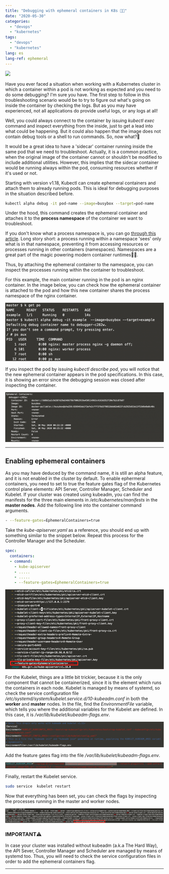```yaml
---
title: "Debugging with ephemeral containers in K8s 🔲🔳"
date: "2020-05-30"
categories: 
  - "devops"
  - "kubernetes"
tags: 
  - "devops"
  - "kubernetes"
lang: es
lang-ref: ephemeral
---
```


![](/assets/img/imported/excelentes-utilidades-para-los-containers.jpg)

Have you ever faced a situation when working with a Kubernetes cluster in which a container within a pod is not working as expected and you need to do some debugging? I'm sure you have. The first step to follow in this troubleshooting scenario would be to try to figure out what's going on inside the container by checking the logs. But as you may have experienced, not all applications do provide useful logs, or any logs at all!

Well, you could always connect to the container by issuing _kubectl exec_ command and inspect everything from the inside, just to get a lead into what could be happening. But it could also happen that the image does not contain debug tools or a shell to run commands. So, now what?🤔 

It would be a great idea to have a 'sidecar' container running inside the same pod that we need to troubleshoot. Actually, it is a common practice, when the original image of the container cannot or shouldn't be modified to include additional utilities. However, this implies that the sidecar container would be running always within the pod, consuming resources whether if it's used or not.

Starting with version v1.18, Kubectl can create ephemeral containers and attach them to already running pods. This is ideal for debugging purposes in the situation described before.

```bash
kubectl alpha debug -it pod-name --image=busybox --target=pod-name
```

Under the hood, this command creates the ephemeral container and attaches it to the **process namespace** of the container we want to troubleshoot.

If you don't know what a process namespace is, you can go [through this article](https://medium.com/@teddyking/linux-namespaces-850489d3ccf). Long story short: a process running within a namespace 'sees' only what is in that namespace, preventing it from accessing resources or processes running in other containers (namespaces). Namespaces are a great part of the magic powering modern container runtimes🧙‍♂️.

Thus, by attaching the ephemeral container to the namespace, you can inspect the processes running within the container to troubleshoot.

For this example, the main container running in the pod is an nginx container. In the image below, you can check how the ephemeral container is attached to the pod and how this new container shares the process namespace of the nginx container.

![](/assets/img/imported/Screen-Shot-2020-05-30-at-2.22.39-AM-1024x376.png)

If you inspect the pod by issuing _kubectl describe pod_, you will notice that the new ephemeral container appears in the pod specifications. In this case, it is showing an error since the debugging session was closed after inspecting the container.

![](/assets/img/imported/Screen-Shot-2020-05-30-at-2.26.26-AM-1024x321.png)

* * *

## Enabling ephemeral containers

As you may have deduced by the command name, it is still an alpha feature, and it is not enabled in the cluster by default. To enable ephermeral containers, you need to set to true the feature gates flag of the Kubernetes control plane elements: API Server, Controller Manager, Scheduler and Kubelet. If your cluster was created using kubeadm, you can find the manifests for the three main elements in _/etc/kubernetes/manifests_ in the **master nodes**. Add the following line into the container command arguments.

```bash
- --feature-gates=EphemeralContainers=true
```

Take the _kube-apiserver.yaml_ as a reference, you should end up with something similar to the snippet below. Repeat this process for the Controller Manager and the Scheduler.

```yaml
spec:
  containers:
  - command:
    - kube-apiserver
    - .....
    - .....
    - --feature-gates=EphemeralContainers=true
```

![](/assets/img/imported/Screen-Shot-2020-05-29-at-9.26.21-AM-1.png)

For the Kubelet, things are a little bit trickier, because it is the only component that cannot be containerized, since it is the element which runs the containers in each node. Kubelet is managed by means of systemd, so check the service configuration file _/etc/systemd/system/kubelet.service.d/10-kubeadm.conf_ in both the **worker** and **master** nodes. In the file, find the _EnvironmentFile_ variable, which tells you where the additional variables for the Kubelet are defined. In this case, it is _/var/lib/kubelet/kubeadm-flags.env_.

![](/assets/img/imported/Screen-Shot-2020-05-30-at-2.13.54-AM-1024x164.png)

Add the feature gates flag into the file _/var/lib/kubelet/kubeadm-flags.env_.

![](/assets/img/imported/Screen-Shot-2020-05-30-at-2.16.48-AM-1024x38.png)

Finally, restart the Kubelet service.

```bash
sudo service  kubelet restart
```

Now that everything has been set, you can check the flags by inspecting the processes running in the master and worker nodes.

![](/assets/img/imported/Screen-Shot-2020-05-29-at-9.27.38-AM-1024x95.png)

### **IMPORTANT**⚠️

In case your cluster was installed without kubeadm (a.k.a The Hard Way), the API Sever, Controller Manager and Scheduler are managed by means of systemd too. Thus, you will need to check the service configuration files in order to add the ephemeral containers flag.

* * *
